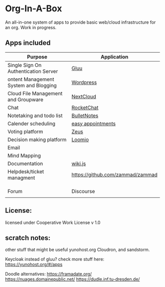 # Org-In-A-Box
An all-in-one system of apps to provide basic web/cloud infrastructure for an org. Work in progress. 

## Apps included
| Purpose  | Application  |
|---|---|
|  Single Sign On Authentication Server | [Gluu](https://www.gluu.org/)  |
|  ontent Management System and Blogging | [Wordpress](https://wordpress.org/)  |
| Cloud File Management and Groupware  | [NextCloud](https://nextcloud.com/)  |
| Chat  | [RocketChat](https://rocket.chat/)  |
| Notetaking and todo list  | [BulletNotes](https://gitlab.com/NickBusey/BulletNotes)  |
| Calender scheduling  | [easy appointments](https://github.com/alextselegidis/easyappointments)  |
|  Voting platform | [Zeus](https://github.com/grnet/zeus)  |
| Decision making platform  | [Loomio](https://www.loomio.org/)  |
| Email  |   |
| Mind Mapping  |   |
| Documentation  |  [wiki.js](https://wiki.js.org/) |
|  Helpdesk/ticket managment | https://github.com/zammad/zammad  |
|   |   |
|   |   |
|   |   |
| Forum  | Discourse  |
|   |   |


## License: 
licensed under Cooperative Work License v 1.0

## scratch notes:

other stuff that might be useful
yunohost.org
Cloudron, and sandstorm. 

Keycloak instead of gluu? 
check more stuff here: https://yunohost.org/#/apps

Doodle alternatives:
https://framadate.org/
https://nuages.domainepublic.net/
https://dudle.inf.tu-dresden.de/
